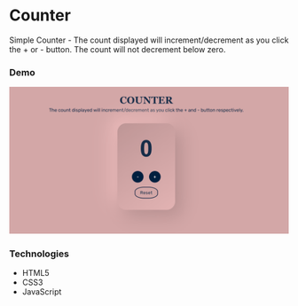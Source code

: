 # Counter
Simple Counter - The count displayed will increment/decrement as you click the + or - button. The count will not decrement below zero.

### Demo

![quick website demo](website-demo.gif)

### Technologies

- HTML5
- CSS3
- JavaScript
